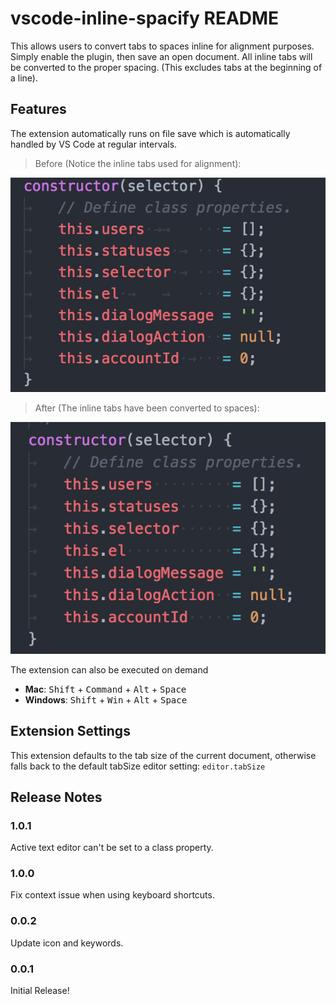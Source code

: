 # vscode-inline-spacify README

This allows users to convert tabs to spaces inline for alignment purposes. Simply enable the plugin, then save an open document. All inline tabs will be converted to the proper spacing. (This excludes tabs at the beginning of a line).

## Features
The extension automatically runs on file save which is automatically handled by VS Code
at regular intervals.

> Before (Notice the inline tabs used for alignment):

![Before](images/before.png)

> After (The inline tabs have been converted to spaces):

![After](images/after.png)


The extension can also be executed on demand

- **Mac**: <kbd>Shift</kbd> + <kbd>Command</kbd> + <kbd>Alt</kbd> + <kbd>Space</kbd>
- **Windows**: <kbd>Shift</kbd> + <kbd>Win</kbd> + <kbd>Alt</kbd> + <kbd>Space</kbd>

## Extension Settings

This extension defaults to the tab size of the current document, otherwise falls back to the default tabSize editor setting: `editor.tabSize`

## Release Notes

### 1.0.1

Active text editor can't be set to a class property.

### 1.0.0

Fix context issue when using keyboard shortcuts.

### 0.0.2

Update icon and keywords.

### 0.0.1

Initial Release!